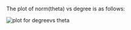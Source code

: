 The plot of norm(theta) vs degree is as follows:



![plot for degreevs theta](/Plots/Question4/Question4_Norm(%CE%B8)_vs_Degree.png)